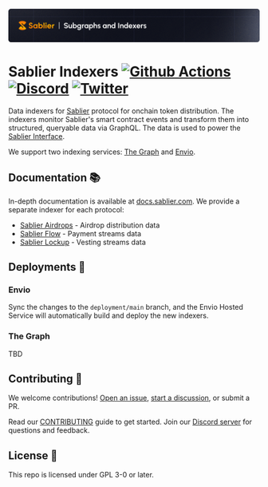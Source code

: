 ![Sablier Branding](./banner.png)

# Sablier Indexers [![Github Actions][gha-badge]][gha] [![Discord][discord-badge]][discord] [![Twitter][twitter-badge]][twitter]

[gha]: https://github.com/sablier-labs/indexers/actions
[gha-badge]: https://github.com/sablier-labs/indexers/actions/workflows/ci.yml/badge.svg
[discord]: https://discord.gg/bSwRCwWRsT
[discord-badge]: https://img.shields.io/discord/659709894315868191
[twitter-badge]: https://img.shields.io/twitter/follow/Sablier
[twitter]: https://x.com/Sablier

Data indexers for [Sablier](https://sablier.com) protocol for onchain token distribution. The indexers monitor Sablier's
smart contract events and transform them into structured, queryable data via GraphQL. The data is used to power the
[Sablier Interface](https://app.sablier.com).

We support two indexing services: [The Graph](https://thegraph.com) and [Envio](https://envio.dev).

## Documentation 📚

In-depth documentation is available at [docs.sablier.com](https://docs.sablier.com/api/overview). We provide a separate
indexer for each protocol:

- [Sablier Airdrops](https://docs.sablier.com/api/airdrops/indexers) - Airdrop distribution data
- [Sablier Flow](https://docs.sablier.com/api/flow/indexers) - Payment streams data
- [Sablier Lockup](https://docs.sablier.com/api/lockup/indexers) - Vesting streams data

## Deployments 🚀

### Envio

Sync the changes to the `deployment/main` branch, and the Envio Hosted Service will automatically build and deploy the
new indexers.

### The Graph

TBD

## Contributing 🤝

We welcome contributions! [Open an issue](../../issues/new), [start a discussion](../../discussions/new), or submit a
PR.

Read our [CONTRIBUTING](./CONTRIBUTING.md) guide to get started. Join our [Discord server][discord] for questions and
feedback.

## License 📄

This repo is licensed under GPL 3-0 or later.
